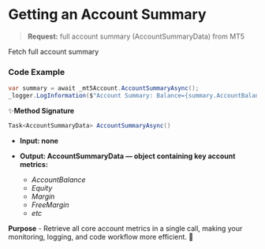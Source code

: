 # Getting an Account Summary

>**Request:** full account summary (AccountSummaryData) from MT5

Fetch full account summary

### Code Example

```csharp
var summary = await _mt5Account.AccountSummaryAsync();
_logger.LogInformation($"Account Summary: Balance={summary.AccountBalance}");
```

✨**Method Signature**
 ```csharp
 Task<AccountSummaryData> AccountSummaryAsync()
```

* **Input: none**

* **Output: AccountSummaryData — object containing key account metrics:**
   * _AccountBalance_
   *  _Equity_
   * _Margin_
   * _FreeMargin_
   * _etc_

 **Purpose** - Retrieve all core account metrics in a single call, making your monitoring, logging, and code workflow more efficient. 🚀
